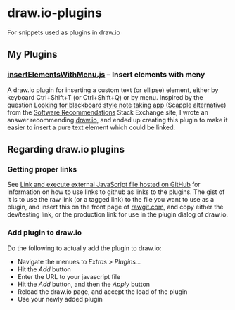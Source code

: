 # draw.io-plugins

For snippets used as plugins in draw.io

## My Plugins

### [insertElementsWithMenu.js](https://github.com/holroy/draw.io-plugins/blob/master/insertElementsWithMenu.js) – Insert elements with meny

A draw.io plugin for inserting a custom text (or ellipse) element, either by keyboard Ctrl+Shift+T (or Ctrl+Shift+Q) or by menu. Inspired by the question [Looking for blackboard style note taking app (Scapple alternative)](//softwarerecs.stackexchange.com/q/21802/14982) from the [Software Recommendations](//softwarecs.stackexchange.com/) Stack Exchange site, I wrote an answer recommending [draw.io](//draw.io), and ended up creating this plugin to make it easier to insert a pure text element which could be linked.  


## Regarding draw.io plugins

### Getting proper links

See [Link and execute external JavaScript file hosted on GitHub](http://stackoverflow.com/questions/17341122/link-and-execute-external-javascript-file-hosted-on-github) for information on how to use links to github as links to the plugins. The gist of it is to use the raw link (or a tagged link) to the file you want to use as a plugin, and insert this on the front page of [rawgit.com](//rawgit.com/), and copy either the dev/testing link, or the production link for use in the plugin dialog of draw.io. 

### Add plugin to draw.io

Do the following to actually add the plugin to draw.io:

 * Navigate the menues to _Extras > Plugins..._
 * Hit the _Add_ button
 * Enter the URL to your javascript file
 * Hit the _Add_ button, and then the _Apply_ button
 * Reload the draw.io page, and accept the load of the plugin
 * Use your newly added plugin
